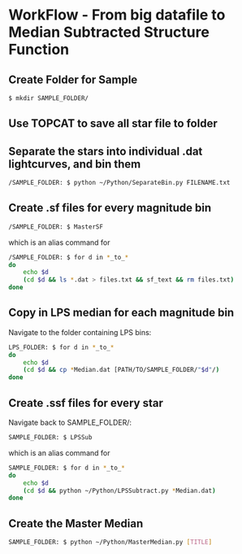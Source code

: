 # WorkFlow - From big datafile to Median Subtracted Structure Function

## Create Folder for Sample

```bash
$ mkdir SAMPLE_FOLDER/
```

## Use TOPCAT to save all star file to folder

## Separate the stars into individual .dat lightcurves, and bin them

```bash
/SAMPLE_FOLDER: $ python ~/Python/SeparateBin.py FILENAME.txt
```

## Create .sf files for every magnitude bin

```bash
/SAMPLE_FOLDER: $ MasterSF
```

which is an alias command for

```bash
/SAMPLE_FOLDER: $ for d in *_to_*
do
    echo $d
    (cd $d && ls *.dat > files.txt && sf_text && rm files.txt)
done
```

## Copy in LPS median for each magnitude bin
Navigate to the folder containing LPS bins:

```bash
LPS_FOLDER: $ for d in *_to_*
do
    echo $d
    (cd $d && cp *Median.dat [PATH/TO/SAMPLE_FOLDER/"$d"/)
done
```

## Create .ssf files for every star 

Navigate back to SAMPLE_FOLDER/:

```bash
SAMPLE_FOLDER: $ LPSSub
```

which is an alias command for

```bash
SAMPLE_FOLDER: $ for d in *_to_*
do
    echo $d
    (cd $d && python ~/Python/LPSSubtract.py *Median.dat)
done
```

## Create the Master Median
```bash
SAMPLE_FOLDER: $ python ~/Python/MasterMedian.py [TITLE]
```

